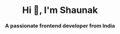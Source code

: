 <h1 align="center">Hi 👋, I'm Shaunak</h1>
<h3 align="center">A passionate frontend developer from India</h3>

<p align="left">
</p>
